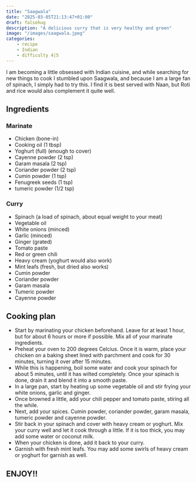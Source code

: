```yaml
---
title: "Saagwala"
date: "2025-03-05T21:13:47+01:00"
draft: falsehug
description: "A delicious curry that is very healthy and green"
image: "/images/saagwala.jpeg"
categories: 
    - recipe
    - Indian
    - difficulty 4|5
---
```


I am becoming a little obsessed with Indian cuisine, and while searching for new things to cook I stumbled upon Saagwala, and because I am a large fan of spinach, I simply had to try this. I find it is best served with Naan, but Roti and rice would also complement it quite well. 

## Ingredients

### Marinate
- Chicken (bone-in)
- Cooking oil (1 tbsp)
- Yoghurt (full) (enough to cover)
- Cayenne powder (2 tsp)
- Garam masala (2 tsp)
- Coriander powder (2 tsp)
- Cumin powder (1 tsp)
- Fenugreek seeds (1 tsp)
- tumeric powder (1/2 tsp)

### Curry
- Spinach (a load of spinach, about equal weight to your meat)
- Vegetable oil
- White onions (minced)
- Garlic (minced)
- Ginger (grated)
- Tomato paste
- Red or green chili
- Heavy cream (yoghurt would also work)
- Mint leafs (fresh, but dried also works)
- Cumin powder
- Coriander powder
- Garam masala
- Tumeric powder
- Cayenne powder

## Cooking plan
- Start by marinating your chicken beforehand. Leave for at least 1 hour, but for about 6 hours or more if possible. Mix all of your marinate ingredients.
- Preheat your oven to 200 degrees Celcius. Once it is warm, place your chicken on a baking sheet lined with parchment and cook for 30 minutes, turning it over after 15 minutes. 
- While this is happening, boil some water and cook your spinach for about 5 minutes, until it has wilted completely. Once your spinach is done, drain it and blend it into a smooth paste. 
- In a large pan, start by heating up some vegetable oil and stir frying your white onions, garlic and ginger.
- Once browned a little, add your chili pepper and tomato paste, stiring all the while. 
- Next, add your spices. Cumin powder, coriander powder, garam masala, tumeric powder and cayenne powder. 
- Stir back in your spinach and cover with heavy cream or yoghurt. Mix your curry well and let it cook through a little. If it is too thick, you may add some water or coconut milk. 
- When your chicken is done, add it back to your curry. 
- Garnish with fresh mint leafs. You may add some swirls of heavy cream or yoghurt for garnish as well. 

## ENJOY!!